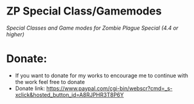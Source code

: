 # ZP Special Class/Gamemodes
*Special Classes and Game modes for Zombie Plague Special (4.4 or higher)*

# Donate:
- If you want to donate for my works to encourage me to continue with the work feel free to donate 
- Donate link: https://www.paypal.com/cgi-bin/webscr?cmd=_s-xclick&hosted_button_id=A8RJPHR3T8P6Y
